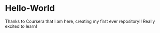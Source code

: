 # Hello-World
Thanks to Coursera that I am here, creating my first ever repository!! Really excited to learn!
